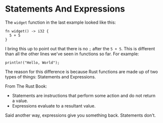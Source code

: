 # Statements And Expressions

The `widget` function in the last example
looked like this:

```rust,noplayground
fn widget() -> i32 {
  5 + 5
}
```

I bring this up to point out that there is
no `;` after the `5 + 5`. This is different
than all the other lines we've seen
in functions so far. For example:

```rust,noplayground
println!("Hello, World");
```

The reason for this difference is because
Rust functions are made up of two types
of things: Statements and Expressions.

From The Rust Book:

- Statements are instructions that perform
  some action and do not return a value.
- Expressions evaluate to a resultant value.

Said another way, expressions give you something
back. Statements don't.
